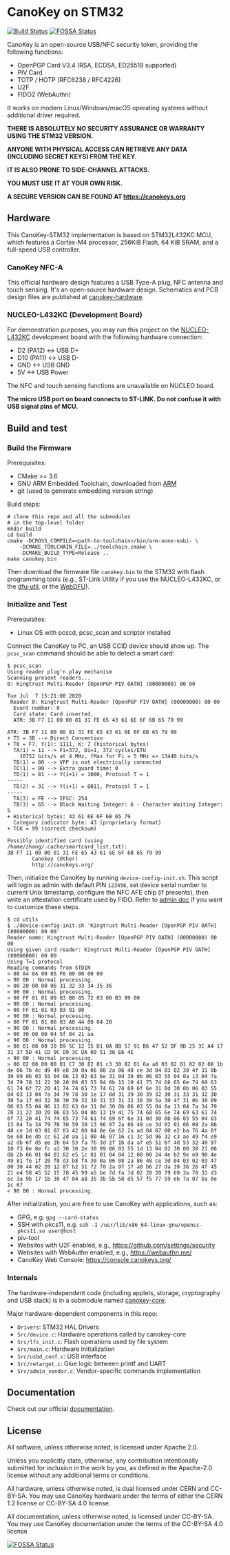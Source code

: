 # CanoKey on STM32
[![Build Status](https://travis-ci.com/canokeys/canokey-stm32.svg?branch=master)](https://travis-ci.com/canokeys/canokey-stm32) [![FOSSA Status](https://app.fossa.com/api/projects/git%2Bgithub.com%2Fcanokeys%2Fcanokey-stm32.svg?type=shield)](https://app.fossa.com/projects/git%2Bgithub.com%2Fcanokeys%2Fcanokey-stm32?ref=badge_shield)

CanoKey is an open-source USB/NFC security token, providing the following functions:

- OpenPGP Card V3.4 (RSA, ECDSA, ED25519 supported)
- PIV Card
- TOTP / HOTP (RFC6238 / RFC4226)
- U2F
- FIDO2 (WebAuthn)

It works on modern Linux/Windows/macOS operating systems without additional driver required.

**THERE IS ABSOLUTELY NO SECURITY ASSURANCE OR WARRANTY USING THE STM32 VERSION.**

**ANYONE WITH PHYSICAL ACCESS CAN RETRIEVE ANY DATA (INCLUDING SECRET KEYS) FROM THE KEY.**

**IT IS ALSO PRONE TO SIDE-CHANNEL ATTACKS.**

**YOU MUST USE IT AT YOUR OWN RISK.**

**A SECURE VERSION CAN BE FOUND AT https://canokeys.org**

## Hardware

This CanoKey-STM32 implementation is based on STM32L432KC MCU, which features a Cortex-M4 processor, 256KiB Flash, 64 KiB SRAM, and a full-speed USB controller. 

### CanoKey NFC-A

This official hardware design features a USB Type-A plug, NFC antenna and touch sensing. It's an open-source hardware design. Schematics and PCB design files are published at [canokey-hardware](https://github.com/canokeys/canokey-hardware).

### NUCLEO-L432KC (Development Board)
For demonstration purposes, you may run this project on the [NUCLEO-L432KC](https://os.mbed.com/platforms/ST-Nucleo-L432KC/) development board with the following hardware connection:

- D2 (PA12) <-> USB D+
- D10 (PA11) <-> USB D-
- GND <-> USB GND
- 5V <-> USB Power

The NFC and touch sensing functions are unavailable on NUCLEO board.

**The micro USB port on board connects to ST-LINK. Do not confuse it with USB signal pins of MCU.**

## Build and test
### Build the Firmware

Prerequisites:

- CMake >= 3.6
- GNU ARM Embedded Toolchain, downloaded from [ARM](https://developer.arm.com/tools-and-software/open-source-software/developer-tools/gnu-toolchain/gnu-rm/downloads)
- git (used to generate embedding version string)

Build steps:

```shell
# clone this repo and all the submodules
# in the top-level folder
mkdir build
cd build
cmake -DCROSS_COMPILE=<path-to-toolchain>/bin/arm-none-eabi- \
    -DCMAKE_TOOLCHAIN_FILE=../toolchain.cmake \
    -DCMAKE_BUILD_TYPE=Release ..
make canokey.bin
```

Then download the firmware file `canokey.bin` to the STM32 with flash programming tools (e.g., ST-Link Utility if you use the NUCLEO-L432KC, or the [dfu-util](https://github.com/z4yx/dfu-util), or the [WebDFU](https://dfu.canokeys.org)).

### Initialize and Test

Prerequisites:

- Linux OS with pcscd, pcsc_scan and scriptor installed

Connect the CanoKey to PC, an USB CCID device should show up. The `pcsc_scan` command should be able to detect a smart card:

```shell
$ pcsc_scan
Using reader plug'n play mechanism
Scanning present readers...
0: Kingtrust Multi-Reader [OpenPGP PIV OATH] (00000000) 00 00
 
Tue Jul  7 15:21:00 2020
 Reader 0: Kingtrust Multi-Reader [OpenPGP PIV OATH] (00000000) 00 00
  Event number: 0
  Card state: Card inserted, 
  ATR: 3B F7 11 00 00 81 31 FE 65 43 61 6E 6F 6B 65 79 99

ATR: 3B F7 11 00 00 81 31 FE 65 43 61 6E 6F 6B 65 79 99
+ TS = 3B --> Direct Convention
+ T0 = F7, Y(1): 1111, K: 7 (historical bytes)
  TA(1) = 11 --> Fi=372, Di=1, 372 cycles/ETU
    10752 bits/s at 4 MHz, fMax for Fi = 5 MHz => 13440 bits/s
  TB(1) = 00 --> VPP is not electrically connected
  TC(1) = 00 --> Extra guard time: 0
  TD(1) = 81 --> Y(i+1) = 1000, Protocol T = 1 
-----
  TD(2) = 31 --> Y(i+1) = 0011, Protocol T = 1 
-----
  TA(3) = FE --> IFSC: 254
  TB(3) = 65 --> Block Waiting Integer: 6 - Character Waiting Integer: 5
+ Historical bytes: 43 61 6E 6F 6B 65 79
  Category indicator byte: 43 (proprietary format)
+ TCK = 99 (correct checksum)

Possibly identified card (using /home/zhang/.cache/smartcard_list.txt):
3B F7 11 00 00 81 31 FE 65 43 61 6E 6F 6B 65 79 99
        Canokey (Other)
        http://canokeys.org/
```

Then, initialize the CanoKey by running `device-config-init.sh`. This script will login as admin with default PIN `123456`, set device serial number to current Unix timestamp, configure the NFC AFE chip (if presents), then write an attestation certificate used by FIDO. Refer to [admin doc](https://doc.canokeys.org/development/protocols/admin/) if you want to customize these steps.

```shell
$ cd utils
$ ./device-config-init.sh 'Kingtrust Multi-Reader [OpenPGP PIV OATH] (00000000) 00 00'
Reader name: Kingtrust Multi-Reader [OpenPGP PIV OATH] (00000000) 00 00
Using given card reader: Kingtrust Multi-Reader [OpenPGP PIV OATH] (00000000) 00 00
Using T=1 protocol
Reading commands from STDIN
> 00 A4 04 00 05 F0 00 00 00 00 
< 90 00 : Normal processing.
> 00 20 00 00 06 31 32 33 34 35 36 
< 90 00 : Normal processing.
> 00 FF 01 01 09 03 B0 05 72 03 00 B3 99 00 
< 90 00 : Normal processing.
> 00 FF 01 01 03 03 91 00 
< 90 00 : Normal processing.
> 00 FF 01 01 06 03 A0 44 00 04 20 
< 90 00 : Normal processing.
> 00 30 00 00 04 5f 04 21 aa 
< 90 00 : Normal processing.
> 00 01 00 00 20 D9 5C 12 15 D1 0A BB 57 91 B6 47 52 DF 9D 25 3C A4 17 31 37 5D 41 CD 9C D9 3C DA 00 51 36 E6 4E 
< 90 00 : Normal processing.
> 00 02 00 00 00 01 C7 30 82 01 c3 30 82 01 6a a0 03 02 01 02 02 08 1b de 06 7b 4c d9 49 e8 30 0a 06 08 2a 86 48 ce 3d 04 03 02 30 4f 31 0b 30 09 06 03 55 04 06 13 02 63 6e 31 0d 30 0b 06 03 55 04 0a 13 04 7a 34 79 78 31 22 30 20 06 03 55 04 0b 13 19 41 75 74 68 65 6e 74 69 63 61 74 6f 72 20 41 74 74 65 73 74 61 74 69 6f 6e 31 0d 30 0b 06 03 55 04 03 13 04 7a 34 79 78 30 1e 17 0d 31 39 30 39 32 30 31 33 31 32 30 30 5a 17 0d 32 30 30 39 32 30 31 33 31 32 30 30 5a 30 4f 31 0b 30 09 06 03 55 04 06 13 02 63 6e 31 0d 30 0b 06 03 55 04 0a 13 04 7a 34 79 78 31 22 30 20 06 03 55 04 0b 13 19 41 75 74 68 65 6e 74 69 63 61 74 6f 72 20 41 74 74 65 73 74 61 74 69 6f 6e 31 0d 30 0b 06 03 55 04 03 13 04 7a 34 79 78 30 59 30 13 06 07 2a 86 48 ce 3d 02 01 06 08 2a 86 48 ce 3d 03 01 07 03 42 00 04 8e 6e 62 2a ad 84 87 00 e2 ba 76 4a 0f be 68 be db cc 61 2d aa 11 00 46 07 16 c1 3c 5d 96 32 c3 ae 49 f4 e9 a2 db 6f d5 ee 2b 64 53 fa 7b 3d 2f 1b da a7 e5 51 6f 4d 53 32 40 97 10 f3 0e 8e fc a3 30 30 2e 30 09 06 03 55 1d 13 04 02 30 00 30 21 06 0b 2b 06 01 04 01 82 e5 1c 01 01 04 04 12 00 00 24 4e b2 9e e0 90 4e 49 81 fe 1f 20 f8 d3 b8 f4 30 0a 06 08 2a 86 48 ce 3d 04 03 02 03 47 00 30 44 02 20 12 87 b2 31 72 f0 2a 97 17 a0 b6 27 da 39 36 26 4f 45 21 e4 58 45 52 15 78 45 99 a5 be 7d fa 7d 02 20 20 79 69 3a 78 31 d3 ec 3a 9b 17 1b 30 47 04 a8 35 3b 5b 58 d5 57 f5 77 59 eb 7a 07 ba 0e 1c 67 
< 90 00 : Normal processing.
```

After initialization, you are free to use CanoKey with applications, such as:

- GPG, e.g. `gpg --card-status`
- SSH with pkcs11, e.g. `ssh -I /usr/lib/x86_64-linux-gnu/opensc-pkcs11.so user@host`
- piv-tool
- Websites with U2F enabled, e.g., https://github.com/settings/security
- Websites with WebAuthn enabled, e.g., https://webauthn.me/
- CanoKey Web Console: https://console.canokeys.org/

### Internals

The hardware-independent code (including applets, storage, cryptography and USB stack) is in a submodule named [canokey-core](https://github.com/canokeys/canokey-core).

Major hardware-dependent components in this repo:

- `Drivers`: STM32 HAL Drivers
- `Src/device.c`: Hardware operations called by canokey-core
- `Src/lfs_init.c`: Flash operations used by file system
- `Src/main.c`: Hardware initialization
- `Src/usbd_conf.c`: USB interface
- `Src/retarget.c`: Glue logic between printf and UART
- `Src/admin_vendor.c`: Vendor-specific commands implementation

## Documentation

Check out our official [documentation](https://doc.canokeys.org).

## License

All software, unless otherwise noted, is licensed under Apache 2.0.

Unless you explicitly state, otherwise, any contribution intentionally submitted for inclusion in the work by you, as defined in the Apache-2.0 license without any additional terms or conditions.

All hardware, unless otherwise noted, is dual licensed under CERN and CC-BY-SA. You may use CanoKey hardware under the terms of either the CERN 1.2 license or CC-BY-SA 4.0 license.

All documentation, unless otherwise noted, is licensed under CC-BY-SA. You may use CanoKey documentation under the terms of the CC-BY-SA 4.0 license

[![FOSSA Status](https://app.fossa.com/api/projects/git%2Bgithub.com%2Fcanokeys%2Fcanokey-stm32.svg?type=large)](https://app.fossa.com/projects/git%2Bgithub.com%2Fcanokeys%2Fcanokey-stm32?ref=badge_large)
